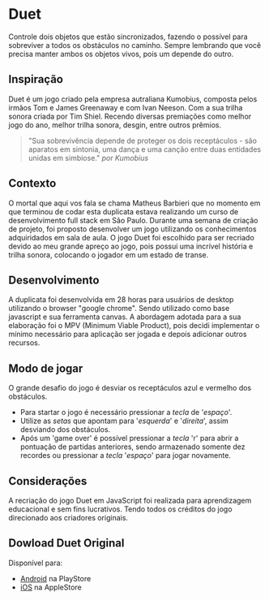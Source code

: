 # Duet
Controle dois objetos que estão sincronizados, fazendo o possível para sobreviver a todos
os obstáculos no caminho. Sempre lembrando que você precisa manter ambos os objetos vivos, 
pois um depende do outro.

## Inspiração
Duet é um jogo criado pela empresa autraliana Kumobius, composta pelos irmãos Tom e James Greenaway e com Ivan Neeson. Com
a sua trilha sonora criada por Tim Shiel. Recendo diversas premiações como melhor jogo do ano, melhor trilha sonora, desgin, 
entre outros prêmios.

> "Sua sobrevivência depende de proteger os dois receptáculos - são aparatos em sintonia,
uma dança e uma canção entre duas entidades unidas em simbiose." 
_por Kumobius_ 

## Contexto
O mortal que aqui vos fala se chama Matheus Barbieri que no momento em que terminou de codar esta duplicata estava realizando 
um curso de desenvolvimento full stack em São Paulo.
Durante uma semana de criação de projeto, foi proposto desenvolver um jogo utilizando os conhecimentos adquiridados em sala
de aula.
O jogo Duet foi escolhido para ser recriado devido ao meu grande apreço ao jogo, pois possui uma incrível história e trilha
 sonora, colocando o jogador em um estado de transe.

## Desenvolvimento
A duplicata foi desenvolvida em 28 horas para usuários de desktop utilizando o browser "google chrome".
 Sendo utilizado como base javascript e sua ferramenta canvas. A abordagem adotada para a sua elaboração foi o MPV 
 (Minimum Viable Product), pois decidi implementar o mínimo necessário para aplicação ser jogada e depois adicionar outros
 recursos.
 
 ## Modo de jogar
 O grande desafio do jogo é desviar os receptáculos azul e vermelho dos obstáculos.
 
 - Para startar o jogo é necessário pressionar a _tecla_ de '_espaço_'.
 - Utilize as _setas_ que apontam para '_esquerda_' e '_direita_', assim desviando dos obstáculos.
 - Após um 'game over' é possível pressionar a _tecla_ 'r' para abrir a pontuação de partidas anteriores, sendo
 armazenado somente dez recordes ou pressionar a _tecla_ '_espaço_' para jogar novamente.
 
 ## Considerações
 A recriação do jogo Duet em JavaScript foi realizada para aprendizagem educacional e sem fins lucrativos. Tendo todos os 
 créditos do jogo direcionado aos criadores originais.
 
 ## Dowload Duet Original
 Disponível para:
 - [Android](https://play.google.com/store/apps/details?id=com.kumobius.android.duet) na PlayStore
 - [iOS](https://itunes.apple.com/us/app/duet/id634235735) na AppleStore

